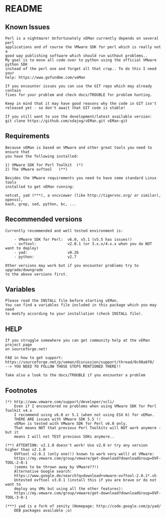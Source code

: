 # README #

Known Issues
--------------

    Perl is a nightmare! Unfortunately vEMan currently depends on several perl
    applications and of course the VMware SDK for perl which is really not a
    good way publishing software which should run without problems..
    My goal is to move all code over to python using the official VMware python SDK
    instead of the perl one and forget all that crap.. To do this I need your
    help: https://www.gofundme.com/veMan
        
	If you encounter issues you can use the GIT repo which may already contain
	fixes for your problem and check docs/TROUBLE for problem hunting.
    
    Keep in mind that it may have good reasons why the code in GIT isn't
    released yet - so don't await that GIT code is stable!
    
	If you still want to use the development/latest available version:
	git clone https://github.com/xdajog/vEMan.git vEMan-git

Requirements
---------------

	Because vEMan is based on VMware and other great tools you need to ensure that
	you have the following installed:

	1) VMware SDK for Perl Toolkit  (*) 
	2) The VMware ovftool   (**)

	Besides the VMware requirements you need to have some standard Linux tools
	installed to get vEMan running:

	netcat, yad (***), a vncviewer (like http://tigervnc.org/ or similar), openssl,
	bash, grep, sed, python, bc, ... 

Recommended versions
--------------------
    
    Currently recommended and well tested environment is:
    
        - VMware SDK for Perl:  v6.0, v5.1 (v5.5 has issues!)
        - ovftool:              v2.0.1 (or 3.x.x/4.x.x when you do NOT want to deploy)
        - yad:                  v0.26
        - python:               v2.7
    
    Other versions may work but if you encounter problems try to upgrade/downgrade
    to the above versions first.

Variables
----------------

	Please read the INSTALL file before starting vEMan.
	You can find a variables file included in this package which you may need
	to modify according to your installation (check INSTALL file).

HELP
---------------

	If you struggle somewhere you can get community help at the vEMan project page
    on sourceforge.net!
    
    FAQ in how to get support:
    https://sourceforge.net/p/veman/discussion/support/thread/0c98a6f0/
    --> YOU NEED TO FOLLOW THOSE STEPS MENTIONED THERE!!
    
    Take also a look to the docs/TROUBLE if you encounter a problem


Footnotes
---------------

	(*) http://www.vmware.com/support/developer/vcli/
        Even if I encountered no problems when using VMware SDK for Perl Toolkit v4.x
        I recommend using v6.0 or 5.1 (when not using ESX 6) for vEMan.
        THERE ARE issues with VMware SDK 5.5 !!
        vEMan is tested with VMware SDK for Perl v6.0 only. 
        That means NOT that previous Perl Toolkits will NOT work anymore - but it
        means I will not TEST previous SDKs anymore..
        
    (**) ATTENTION: v2.1.0 doesn't work! Use v2.0 or try any version higher than v2.1.0
		OVFtool v2.0.1 (only one(!) known to work very well) at VMware: 
		https://my.vmware.com/group/vmware/get-download?downloadGroup=OVF-TOOL-2-0-1
        (seems to be thrown away by VMware??!)
		Alternative Google search:
		https://www.google.de/search?q=download+vmware-ovftool-2.0.1*.sh
        Untested ovftool v3.0.1 (install this if you are brave or do not want to
        deploy any VMs but using all the other features):
		https://my.vmware.com/group/vmware/get-download?downloadGroup=OVF-TOOL-3-0-1
        
    (***) yad is a fork of zenity (Homepage: http://code.google.com/p/yad/
        DEB packages available ;o) 

